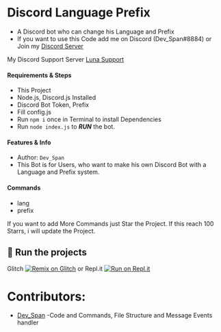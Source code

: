 # Discord Language Prefix
* A Discord bot who can change his Language and Prefix
* If you want to use this Code add me on Discord (Dev_Span#8884) or Join my [Discord Server](https://discord.gg/deVpa7xyP3)

My Discord Support Server [Luna Support](https://discord.gg/deVpa7xyP3)

#### Requirements & Steps
* This Project
* Node.js, Discord.js Installed
* Discord Bot Token, Prefix
* Fill config.js
* Run `npm i` once in Terminal to install Dependencies
* Run `node index.js` to ***RUN*** the bot.

#### Features & Info
* Author: `Dev_Span`
* This Bot is for Users, who want to make his own Discord Bot with a Language and Prefix system.

#### Commands 
* lang
* prefix

If you want to add More Commands just Star the Project.
If this reach 100 Starrs, i will update the Project. 

## 💨 Run the projects

Glitch [![Remix on Glitch](https://cdn.glitch.com/2703baf2-b643-4da7-ab91-7ee2a2d00b5b%2Fremix-button.svg)](https://glitch.com/edit/#!/import/Dev-Span/Discord-Language-Prefix)
or
Repl.it [![Run on Repl.it](https://repl.it/badge/github/SudhanPlayz/Discord-MusicBot)](https://repl.it/github/Dev-Span/Discord-Language-Prefix)

# Contributors:
 * [Dev_Span](https://github.com/Dev-Span) -Code and Commands, File Structure and Message Events handler
